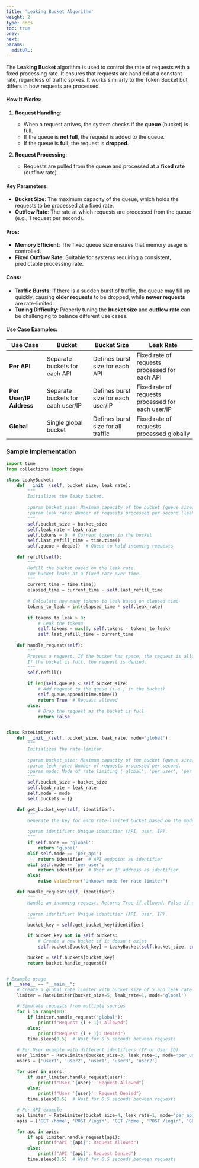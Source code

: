 ```yaml
---
title: 'Leaking Bucket Algorithm'
weight: 2
type: docs
toc: true
prev: 
next: 
params:
  editURL:
---
```


The **Leaking Bucket** algorithm is used to control the rate of requests with a fixed processing rate. It ensures that requests are handled at a constant rate, regardless of traffic spikes. It works similarly to the Token Bucket but differs in how requests are processed.

#### **How It Works**:
1. **Request Handling**:
   - When a request arrives, the system checks if the **queue** (bucket) is full.
   - If the queue is **not full**, the request is added to the queue.
   - If the queue is **full**, the request is **dropped**.

2. **Request Processing**:
   - Requests are pulled from the queue and processed at a **fixed rate** (outflow rate).

#### **Key Parameters**:
- **Bucket Size**: The maximum capacity of the queue, which holds the requests to be processed at a fixed rate.
- **Outflow Rate**: The rate at which requests are processed from the queue (e.g., 1 request per second).

#### **Pros**:
- **Memory Efficient**: The fixed queue size ensures that memory usage is controlled.
- **Fixed Outflow Rate**: Suitable for systems requiring a consistent, predictable processing rate.

#### **Cons**:
- **Traffic Bursts**: If there is a sudden burst of traffic, the queue may fill up quickly, causing **older requests** to be dropped, while **newer requests** are rate-limited.
- **Tuning Difficulty**: Properly tuning the **bucket size** and **outflow rate** can be challenging to balance different use cases.


#### **Use Case Examples**:

| **Use Case**            | **Bucket**        | **Bucket Size**                       | **Leak Rate**                         |
|-------------------------|-------------------|---------------------------------------|---------------------------------------|
| **Per API**             | Separate buckets for each API | Defines burst size for each API | Fixed rate of requests processed for each API |
| **Per User/IP Address** | Separate buckets for each user/IP | Defines burst size for each user/IP | Fixed rate of requests processed for each user/IP |
| **Global**              | Single global bucket | Defines burst size for all traffic | Fixed rate of requests processed globally |

### Sample Implementation

```python
import time
from collections import deque

class LeakyBucket:
    def __init__(self, bucket_size, leak_rate):
        """
        Initializes the leaky bucket.
        
        :param bucket_size: Maximum capacity of the bucket (queue size).
        :param leak_rate: Number of requests processed per second (leak rate).
        """
        self.bucket_size = bucket_size
        self.leak_rate = leak_rate
        self.tokens = 0  # Current tokens in the bucket
        self.last_refill_time = time.time()
        self.queue = deque()  # Queue to hold incoming requests
    
    def refill(self):
        """
        Refill the bucket based on the leak rate.
        The bucket leaks at a fixed rate over time.
        """
        current_time = time.time()
        elapsed_time = current_time - self.last_refill_time
        
        # Calculate how many tokens to leak based on elapsed time
        tokens_to_leak = int(elapsed_time * self.leak_rate)
        
        if tokens_to_leak > 0:
            # Leak the tokens
            self.tokens = max(0, self.tokens - tokens_to_leak)
            self.last_refill_time = current_time
    
    def handle_request(self):
        """
        Process a request. If the bucket has space, the request is allowed.
        If the bucket is full, the request is denied.
        """
        self.refill()

        if len(self.queue) < self.bucket_size:
            # Add request to the queue (i.e., in the bucket)
            self.queue.append(time.time())
            return True  # Request allowed
        else:
            # Drop the request as the bucket is full
            return False


class RateLimiter:
    def __init__(self, bucket_size, leak_rate, mode='global'):
        """
        Initializes the rate limiter.
        
        :param bucket_size: Maximum capacity of the bucket (queue size).
        :param leak_rate: Number of requests processed per second.
        :param mode: Mode of rate limiting ('global', 'per_user', 'per_api').
        """
        self.bucket_size = bucket_size
        self.leak_rate = leak_rate
        self.mode = mode
        self.buckets = {}

    def get_bucket_key(self, identifier):
        """
        Generate the key for each rate-limited bucket based on the mode.
        
        :param identifier: Unique identifier (API, user, IP).
        """
        if self.mode == 'global':
            return 'global'
        elif self.mode == 'per_api':
            return identifier  # API endpoint as identifier
        elif self.mode == 'per_user':
            return identifier  # User or IP address as identifier
        else:
            raise ValueError("Unknown mode for rate limiter")

    def handle_request(self, identifier):
        """
        Handle an incoming request. Returns True if allowed, False if denied.
        
        :param identifier: Unique identifier (API, user, IP).
        """
        bucket_key = self.get_bucket_key(identifier)

        if bucket_key not in self.buckets:
            # Create a new bucket if it doesn't exist
            self.buckets[bucket_key] = LeakyBucket(self.bucket_size, self.leak_rate)

        bucket = self.buckets[bucket_key]
        return bucket.handle_request()


# Example usage
if __name__ == "__main__":
    # Create a global rate limiter with bucket size of 5 and leak rate of 1 request per second
    limiter = RateLimiter(bucket_size=5, leak_rate=1, mode='global')

    # Simulate requests from multiple sources
    for i in range(10):
        if limiter.handle_request('global'):
            print(f"Request {i + 1}: Allowed")
        else:
            print(f"Request {i + 1}: Denied")
        time.sleep(0.5)  # Wait for 0.5 seconds between requests

    # Per User example with different identifiers (IP or User ID)
    user_limiter = RateLimiter(bucket_size=3, leak_rate=1, mode='per_user')
    users = ['user1', 'user2', 'user1', 'user3', 'user2']

    for user in users:
        if user_limiter.handle_request(user):
            print(f"User '{user}': Request Allowed")
        else:
            print(f"User '{user}': Request Denied")
        time.sleep(0.5)  # Wait for 0.5 seconds between requests

    # Per API example
    api_limiter = RateLimiter(bucket_size=4, leak_rate=1, mode='per_api')
    apis = ['GET /home', 'POST /login', 'GET /home', 'POST /login', 'GET /home']

    for api in apis:
        if api_limiter.handle_request(api):
            print(f"API '{api}': Request Allowed")
        else:
            print(f"API '{api}': Request Denied")
        time.sleep(0.5)  # Wait for 0.5 seconds between requests

```